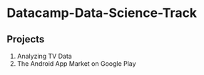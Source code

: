 # Datacamp-Data-Science-Track

## Projects

1. Analyzing TV Data
2. The Android App Market on Google Play